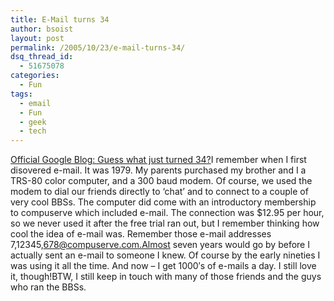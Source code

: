 ```yaml
---
title: E-Mail turns 34
author: bsoist
layout: post
permalink: /2005/10/23/e-mail-turns-34/
dsq_thread_id:
  - 51675078
categories:
  - Fun
tags:
  - email
  - Fun
  - geek
  - tech
---
```

[Official Google Blog: Guess what just turned 34?][1]I remember when I first disovered e-mail. It was 1979. My parents purchased my brother and I a TRS-80 color computer, and a 300 baud modem. Of course, we used the modem to dial our friends directly to &#8216;chat&#8217; and to connect to a couple of very cool BBSs. The computer did come with an introductory membership to compuserve which included e-mail. The connection was $12.95 per hour, so we never used it after the free trial ran out, but I remember thinking how cool the idea of e-mail was. Remember those e-mail addresses 7,12345,678@compuserve.com.Almost seven years would go by before I actually sent an e-mail to someone I knew. Of course by the early nineties I was using it all the time. And now &#8211; I get 1000&#8242;s of e-mails a day. I still love it, though!BTW, I still keep in touch with many of those friends and the guys who ran the BBSs.

 [1]: http://googleblog.blogspot.com/2005/10/guess-what-just-turned-34.html